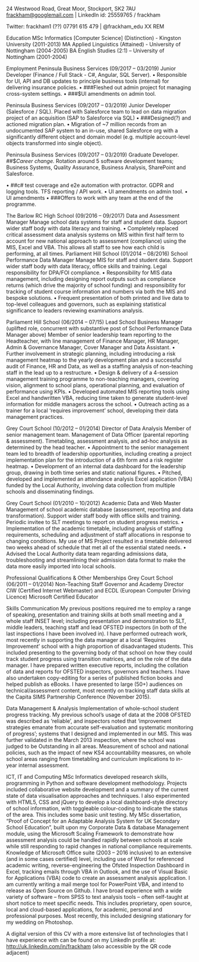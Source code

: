 24 Westwood Road, Great Moor, Stockport, SK2 7AU
	frackham@googlemail.com	|  LinkedIn id: 25559765 / frackham
	
Twitter: frackham1 (??)
	07791 615 479	|  @frackham_edu XX REM

Education
MSc Informatics [Computer Science] (Distinction) - Kingston University (2011-2013)
MA Applied Linguistics (Attained) - University of Nottingham (2004-2005)
BA English Studies (2:1) – University of Nottingham (2001-2004)

Employment
Peninsula Business Services (09/2017 – 03/2019) Junior Developer (Finance / Full Stack - C#, Angular, SQL Server).
•	Responsible for UI, API and DB updates to principle business tools (internal) for delivering insurance policies. 
•	###Fleshed out admin project fot managing cross-system settings.
•	###$UI amendments on admin tool.


Peninsula Business Services (09/2017 – 03/2019) Junior Developer (Salesforce / SQL).
Placed with Salesforce team to lead on data migration project of an acquisition (SAP to Salesforce via SQL)
•	###Designed(?) and actioned migration plan.
•	Migration of ~7 million records from an undocumented SAP system to an in-use, shared Salesforce org with a significantly different object and domain model (e.g. multiple account-level objects transformed into single object).

 
Peninsula Business Services (09/2017 – 03/2019) Graduate Developer.
##$*Career change.* Rotation around 5 software development teams; Business Systems, Quality Assurance, Business Analysis, SharePoint and Salesforce. 

•	##c# test coverage and e2e automation with protractor. GDPR and logging tools. TFS reporting / API work.
•	UI amendments on admin tool.
•	UI amendments
•	###Offers to work with any team at the end of the programme.

 
The Barlow RC High School (09/2016 – 09/2017) Data and Assessment Manager
Manage school data systems for staff and student data. Support wider staff body with data literacy and training. 
•	Completely replaced critical assessment data analysis systems on MIS within first half term to account for new national approach to assessment (compliance) using the MIS, Excel and VBA. This allows all staff to see how each child is performing, at all times.
Parliament Hill School (01/2014 – 08/2016) School Performance Data Manager
Manage MIS for staff and student data. Support wider staff body with data literacy, office skills and training. Legal responsibility for DPA/FOI compliance.
•	Responsibility for MIS data management, including designing report outputs such as compliance returns (which drive the majority of school funding) and responsibility for tracking of student course information and numbers via both the MIS and bespoke solutions.
•	Frequent presentation of both printed and live data to top-level colleagues and governors, such as explaining statistical significance to leaders reviewing examinations analysis.

Parliament Hill School (06/2014 – 07/15) Lead School Business Manager (uplifted role, concurrent with substantive post of School Performance Data Manager above)
Member of senior leadership team reporting to the Headteacher, with line management of Finance Manager, HR Manager, Admin & Governance Manager, Cover Manager and Data Assistant. 
•	Further involvement in strategic planning, including introducing a risk management heatmap to the yearly development plan and a successful audit of Finance, HR and Data, as well as a staffing analysis of non-teaching staff in the lead up to a restructure.
•	Design & delivery of a 4-session management training programme to non-teaching managers, covering vision, alignment to school plans, operational planning, and evaluation of performance using KPIs. 
•	Developed automated MIS reporting tools using Excel and handwritten VBA, reducing time taken to generate student-level information for middle managers across the school.
•	Outreach acting as a trainer for a local ‘requires improvement’ school, developing their data management practices.

Grey Court School (10/2012 – 01/2014) Director of Data Analysis
Member of senior management team. Management of Data Officer (parental reporting & assessment).  Timetabling, assessment analysis, and ad-hoc analysis as determined by the head teacher.
•	Appointment to the senior management team led to breadth of leadership opportunities, including creating a project implementation plan for the introduction of a 6th form and a risk register heatmap.
•	Development of an internal data dashboard for the leadership group, drawing in both time series and static national figures.
•	Pitched, developed and implemented an attendance analysis Excel application (VBA) funded by the Local Authority, involving data collection from multiple schools and disseminating findings.

Grey Court School (01/2010 – 10/2012) Academic Data and Web Master
Management of school academic database (assessment, reporting and data transformation). Support wider staff body with office skills and training. Periodic invitee to SLT meetings to report on student progress metrics. 
•	Implementation of the academic timetable, including analysis of staffing requirements, scheduling and adjustment of staff allocations in response to changing conditions. My use of MS Project resulted in a timetable delivered two weeks ahead of schedule that met all of the essential stated needs.
•	Advised the Local Authority data team regarding admissions data, troubleshooting and streamlining their admission data format to make the data more easily imported into local schools. 

Professional Qualifications & Other Memberships
Grey Court School (06/2011 – 01/2014) Non-Teaching Staff Governor and Academy Director
CIW (Certified Internet Webmaster) and ECDL (European Computer Driving Licence)
Microsoft Certified Educator

Skills
Communication
My previous positions required me to employ a range of speaking, presentation and training skills at both small meeting and a whole staff INSET level; including presentation and demonstration to SLT, middle leaders, teaching staff and lead OFSTED inspectors (in both of the last inspections I have been involved in). 
I have performed outreach work, most recently in supporting the data manager at a local ‘Requires Improvement’ school with a high proportion of disadvantaged students. This included presenting to the governing body of that school on how they could track student progress using transition matrices, and on the role of the data manager.
I have prepared written executive reports, including the collation of data and reports for OFSTED inspectors, governors and teachers. I have also undertaken copy-editing for a series of published fiction books and helped publish as eBooks.
I have presented to large (50+) audiences on technical/assessment content, most recently on tracking staff data skills at the Capita SIMS Partnership Conference (November 2015).

Data Management & Analysis
Implementation of whole-school student progress tracking. My previous school’s usage of data at the 2008 OFSTED was described as ‘reliable’, and inspectors noted that ‘improvement strategies emanate from accurate self-evaluation and systematic monitoring of progress’; systems that I designed and implemented in our MIS. This was further validated in the March 2013 inspection, where the school was judged to be Outstanding in all areas. 
Measurement of school and national policies, such as the impact of new KS4 accountability measures, on whole school areas ranging from timetabling and curriculum implications to in-year internal assessment.

ICT, IT and Computing
MSc Informatics developed research skills, programming in Python and software development methodology. Projects included collaborative website development and a summary of the current state of data visualisation approaches and techniques. I also experimented with HTML5, CSS  and jQuery to develop a local dashboard-style directory of school information, with toggleable colour-coding to indicate the status of the area. This includes some basic unit testing.
My MSc dissertation, “Proof of Concept for an Adaptable Analysis System for UK Secondary School Education”, built upon my Corporate Data & database Management module, using the Microsoft Scaling Framework to demonstrate how assessment analysis could be handled rapidly between schools at scale while still responding to rapid changes in national compliance requirements.
Knowledge of Microsoft Office suite (2003 – 2016 inclusive) to an extensive (and in some cases certified) level, including use of Word for referenced academic writing, reverse-engineering the Ofsted Inspection Dashboard in Excel, tracking emails through VBA in Outlook, and the use of Visual Basic for Applications (VBA) code to create an assessment analysis application. I am currently writing a mail merge tool for PowerPoint VBA, and intend to release as Open Source on Github.
I have broad experience with a wide variety of software – from SPSS to text analysis tools – often self-taught at short notice to meet specific needs. This includes proprietary, open source, local and cloud-based applications, for academic, personal and professional purposes. Most recently, this included designing stationary for my wedding on Photoshop.

A digital version of this CV with a more extensive list of technologies that I have experience with can be found on my LinkedIn profile at:  http://uk.linkedin.com/in/frackham
(also accessible by the QR code adjacent)	 
 

